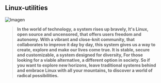 ## Linux-utilities

![Imagen](https://media.geeksforgeeks.org/wp-content/uploads/s2-1.jpg)

> __In the world of technology,
  a system rises up bravely,
  It's Linux, open source and uncensored,
  that offers users freedom and autonomy.
  With a vibrant and close-knit community,
  that collaborates to improve it day by day,
  this system gives us a way
  to create, explore and make our lives come true.
  It is stable, secure and customizable,
  a system designed for diversity,
  For those looking for a viable alternative,
  a different option in society.
  So if you want to explore new horizons,
  leave traditional systems behind
  and embrace Linux with all your mountains,
  to discover a world of radical possibilities.__
